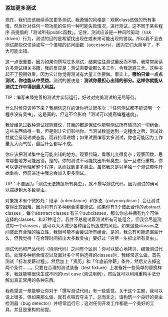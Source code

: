 ### 添加更多测试

现在，我们应该继续添加更多测试。我遵循的风格是：观察class该做的所有事情，然后针对任何一项功能的任何一种可能失败情况，进行测试。这不同于某些程序 员提倡的「测试所有public函数」。记住，测试应该是一种风险驱动（risk driven）行为，测试的目的是希望找出现在或未来可能出现的错误。所以我不会去测试那些仅仅读或写一个值域的访问函数（accessors），因为它们太简单了，不大可能出错。

这一点很重要，因为如果你撰写过多测试，结果往往测试量反而不够。我常常阅读许多测试相关书籍，我的反应是：测试需要做那么多工作，令我退避三舍。这种书起不了预期效果，因为它让你觉得测试有大量工作要做。事实上，**哪怕只做一点点测试，你也能从中受益**。测试的要诀是：**测试你最担心出错的部分。这样你就能从测试工作中得到最大利益。**


TIP：编写未臻完善的测试并实际运行，好过对完美测试的无尽等待。

什么时候应该停下来？我相信这样的话你听过很多次：「任何测试都不能证明一个程序没有臭虫」。这是真的，但这不会影响「测试可以提高编程速度」。

我曾经见过数种测试规则建议，其目的都是保证你能够测试所有情况的一切组合。这些东西值得一看，但是别让它们影响你。当测试数量达到一定程度之后，测试效益就会呈现递减态势，而非持续递增；如果试图编写太多测试，你也可能因为工作量太大而气馁，最后什么都写不成。

你应该把测试集中在可能出错的地方。观察代码，看哪儿变得复杂；观察函数，思考哪些地方可能出错。是的，你的测试不可能找出所有臭虫，但一旦进行重构，你可以更好地理解整个程序，从而找到更多臭虫。虽然我总是以单独一个测试套件开始重构，但前进途中我总会加入更多测试。

TIP：不要因为「测试无法捕捉所有臭虫」，就不撰写测试代码，因为测试的确可以描捉到大多数臭虫。

对象技术有个微妙处：继承（inheritance）和多态（polymorphism ）会让测试变得比较困难，因为将有许多种组合需要测试。如果你有3个彼此合作的abstract classes ，每个abstract classes 有三个subclasses，那么你总共拥有九个可供选择的classes，和27种组合。我并不总是试着测试所有可能组合，但我会尽量测试每一个classes，这可以大大减少各种组合所造成的风险。如果这些classes之间彼此有合理的独立性，我很可能不会尝试所有组合。是的，我总有可能遗漏些什么，但我觉得「花合理时间抓出大多数臭虫」要好过「穷尽一生抓出所有臭虫」。

测试代码和产品代码（待测代码）之间有个区别：你可以放心地拷贝、编辑测试代 码。处理多种组合情况以及面对多个可供选择的classes时，我经常这么做。首先测试「标准发薪过程」，然后加上「资历」和「年底前停薪」条件，然后又去掉这两个条件……。只要在合理的测试装备（test fixture）上准备好一些简单的替换样本，我就能够很快生成不同的test case (测试用例），然后就可以利用重构手法分解出真正常用的各种东西。

我希望这一章能够让你对于「撰写测试代码」有一些感觉。关于这个主题，我可以说上很多，但如果那么做，就有点喧宾夺主了。总而言之，请构筑一个良好的臭虫检测器（bug detector）并经常运行它；这对任何开发工作都是一个美好的工具，并且是重构的前提。